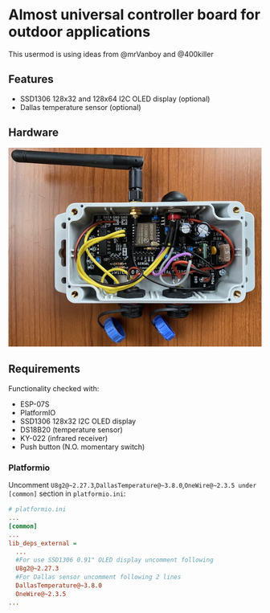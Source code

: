 # Almost universal controller board for outdoor applications
This usermod is using ideas from @mrVanboy and @400killer
## Features
- SSD1306 128x32 and 128x64 I2C OLED display (optional)
- Dallas temperature sensor (optional)

## Hardware
![Hardware connection](assets/controller.jpg)

## Requirements
Functionality checked with:
- ESP-07S
- PlatformIO
- SSD1306 128x32 I2C OLED display
- DS18B20 (temperature sensor)
- KY-022 (infrared receiver)
- Push button (N.O. momentary switch)

### Platformio
Uncomment `U8g2@~2.27.3`,`DallasTemperature@~3.8.0`,`OneWire@~2.3.5 under` `[common]` section in `platformio.ini`:
```ini
# platformio.ini
...
[common]
...
lib_deps_external =
  ...
  #For use SSD1306 0.91" OLED display uncomment following
  U8g2@~2.27.3
  #For Dallas sensor uncomment following 2 lines
  DallasTemperature@~3.8.0
  OneWire@~2.3.5
...
```
